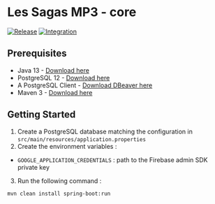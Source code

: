 # Les Sagas MP3 - core
[![Release](https://github.com/les-sagas-mp3/core/workflows/Release/badge.svg)](https://github.com/les-sagas-mp3/core/actions?query=workflow%3ARelease)
[![Integration](https://github.com/les-sagas-mp3/core/workflows/Integration/badge.svg)](https://github.com/les-sagas-mp3/core/actions?query=workflow%3AIntegration)

## Prerequisites

- Java 13 - [Download here](https://jdk.java.net/13/)
- PostgreSQL 12 - [Download here](https://www.postgresql.org/download/)
- A PostgreSQL Client - [Download DBeaver here](https://dbeaver.io/download/)
- Maven 3 - [Download here](https://maven.apache.org/download.cgi)

## Getting Started

1. Create a PostgreSQL database matching the configuration in `src/main/resources/application.properties`
2. Create the environment variables :
  - `GOOGLE_APPLICATION_CREDENTIALS` : path to the Firebase admin SDK private key 
3. Run the following command :
```bash
mvn clean install spring-boot:run
```